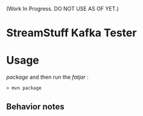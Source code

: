 
(Work In Progress. DO NOT USE AS OF YET.)

# StreamStuff Kafka Tester


# Usage

_package_ and then run the _fatjar_ :

````
> mvn package
````


## Behavior notes
